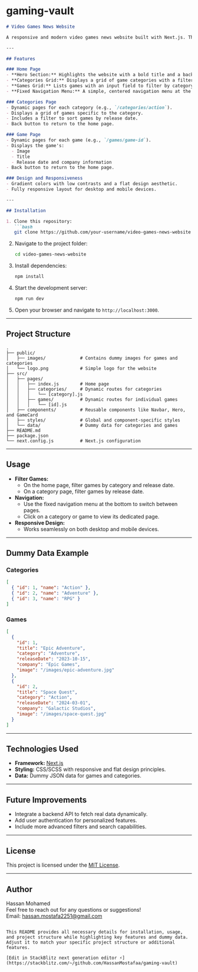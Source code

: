 # gaming-vault

```markdown
# Video Games News Website

A responsive and modern video games news website built with Next.js. This project showcases categories and games, allows filtering, and includes individual pages for games and categories. It uses dummy data for demonstration purposes.

---

## Features

### Home Page
- **Hero Section:** Highlights the website with a bold title and a background image.
- **Categories Grid:** Displays a grid of game categories with a filter to select a specific category.
- **Games Grid:** Lists games with an input field to filter by category and release date.
- **Fixed Navigation Menu:** A simple, centered navigation menu at the bottom of the screen with a responsive design.

### Categories Page
- Dynamic pages for each category (e.g., `/categories/action`).
- Displays a grid of games specific to the category.
- Includes a filter to sort games by release date.
- Back button to return to the home page.

### Game Page
- Dynamic pages for each game (e.g., `/games/game-id`).
- Displays the game's:
  - Image
  - Title
  - Release date and company information
- Back button to return to the home page.

### Design and Responsiveness
- Gradient colors with low contrasts and a flat design aesthetic.
- Fully responsive layout for desktop and mobile devices.

---

## Installation

1. Clone this repository:
   ```bash
   git clone https://github.com/your-username/video-games-news-website.git
   ```
2. Navigate to the project folder:
   ```bash
   cd video-games-news-website
   ```
3. Install dependencies:
   ```bash
   npm install
   ```
4. Start the development server:
   ```bash
   npm run dev
   ```
5. Open your browser and navigate to `http://localhost:3000`.

---

## Project Structure

```plaintext
.
├── public/
│   ├── images/             # Contains dummy images for games and categories
│   └── logo.png            # Simple logo for the website
├── src/
│   ├── pages/
│   │   ├── index.js        # Home page
│   │   ├── categories/     # Dynamic routes for categories
│   │   │   └── [category].js
│   │   ├── games/          # Dynamic routes for individual games
│   │   │   └── [id].js
│   ├── components/         # Reusable components like Navbar, Hero, and GameCard
│   ├── styles/             # Global and component-specific styles
│   └── data/               # Dummy data for categories and games
├── README.md
├── package.json
└── next.config.js          # Next.js configuration
```

---

## Usage

- **Filter Games:** 
  - On the home page, filter games by category and release date.
  - On a category page, filter games by release date.
- **Navigation:**
  - Use the fixed navigation menu at the bottom to switch between pages.
  - Click on a category or game to view its dedicated page.
- **Responsive Design:** 
  - Works seamlessly on both desktop and mobile devices.

---

## Dummy Data Example

### Categories
```json
[
  { "id": 1, "name": "Action" },
  { "id": 2, "name": "Adventure" },
  { "id": 3, "name": "RPG" }
]
```

### Games
```json
[
  {
    "id": 1,
    "title": "Epic Adventure",
    "category": "Adventure",
    "releaseDate": "2023-10-15",
    "company": "Epic Games",
    "image": "/images/epic-adventure.jpg"
  },
  {
    "id": 2,
    "title": "Space Quest",
    "category": "Action",
    "releaseDate": "2024-03-01",
    "company": "Galactic Studios",
    "image": "/images/space-quest.jpg"
  }
]
```

---

## Technologies Used

- **Framework:** [Next.js](https://nextjs.org/)
- **Styling:** CSS/SCSS with responsive and flat design principles.
- **Data:** Dummy JSON data for games and categories.

---

## Future Improvements

- Integrate a backend API to fetch real data dynamically.
- Add user authentication for personalized features.
- Include more advanced filters and search capabilities.

---

## License

This project is licensed under the [MIT License](LICENSE).

---

## Author

Hassan Mohamed  
Feel free to reach out for any questions or suggestions!  
Email: hassan.mostafa2251@gmail.com  
```

This README provides all necessary details for installation, usage, and project structure while highlighting key features and dummy data. Adjust it to match your specific project structure or additional features.

[Edit in StackBlitz next generation editor ⚡️](https://stackblitz.com/~/github.com/HassanMostafaa/gaming-vault)